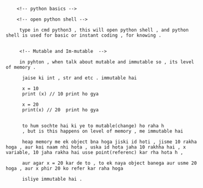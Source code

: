         <!-- python basics -->

        <!-- open python shell -->

         type in cmd python3 , this will open python shell , and python shell is used for basic or instant coding , for knowing .


         <!-- Mutable and Im-mutable  -->

         in pyhton , when talk about mutable and immutable so , its level of memory .

          jaise ki int , str and etc . immutable hai

          x = 10
          print (x) // 10 print ho gya

          x = 20
          print(x) // 20  print ho gya


          to hum sochte hai ki ye to mutable(change) ho raha h
          , but is this happens on level of memory , me immutable hai

          heap memory me ek object bna hoga jiski id hoti , jisme 10 rakha hoga , aur koi naam nhi hota , uska id hota jaha 10 rakhha hai , x variable, 10 jaha rakha hai usse point(referenc) kar rha hota h ,

          aur agar x = 20 kar de to , to ek naya object banega aur usme 20 hoga , aur x phir 20 ko refer kar raha hoga

          isliye immutable hai .
